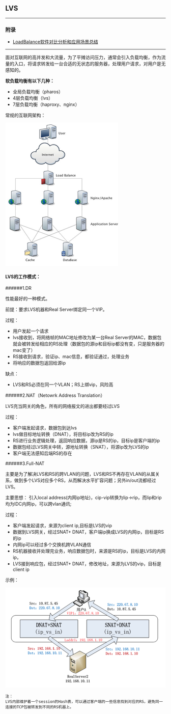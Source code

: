 ## LVS

---

### 附录

* [LoadBalance软件对比分析和应用场景总结](https://mp.weixin.qq.com/s/NONdqdYMgsXsfE3l0cYpTg)

---

面对互联网的高并发和大流量，为了平摊访问压力，通常会引入负载均衡，作为流量的入口，将请求转发给一台合适的无状态的服务器，处理用户请求，对用户是无感知的。

**软负载均衡有以下几种：**

* 全局负载均衡（pharos）
* 4层负载均衡（lvs）
* 7层负载均衡（haproxy、nginx）
   

常规的互联网架构：

![image](img/Snip20160823_94.png)

#### LVS的工作模式：

######1.DR

性能最好的一种模式。

前提：要求LVS机器和Real Server绑定同一个VIP。

过程：

* 用户发起一个请求
* lvs接收到，将网络帧的MAC地址修改为某一台Real Server的MAC，数据包就会被转发给相应的RS处理（数据包的源ip和目标ip都没有变，只是服务器的mac变了）
* RS接收到请求，验证ip、mac信息，都验证通过，处理业务
* 将响应的数据包返回给源ip

缺点：

* LVS和RS必须在同一个VLAN；RS上绑vip，风险高

######2.NAT（Netowrk Address Translation）

LVS充当网关的角色，所有的网络报文的进出都要经过LVS

过程：

* 客户端发起请求，数据包到达lvs
* lvs做目标地址转换（DNAT），将目标ip改为RS的ip
* RS进行业务逻辑处理，返回响应数据，源ip是RS的ip，目标ip是客户端的ip
* 数据包经过LVS网关中转，源地址转换（SNAT），将源ip改为LVS的ip
* 客户端无法感知后端RS的存在

######3.Full-NAT

主要是为了解决LVS和RS的跨VLAN的问题，LVS和RS不再存在VLAN的从属关系，做到多个LVS对应多个RS，从而解决水平扩容问题；另外in/out流都经过LVS。

主要思想：
引入local address(内网ip地址)，cip-vip转换为lip->rip，而lip和rip均为IDC内网ip，可以跨vlan通讯;

过程：

* 客户端发起请求，来源为client ip,目标是LVS的vip
* 数据到LVS网关，经过SNAT+ DNAT，客户端ip换成LVS的内网ip，目标是RS的ip
* 内网ip可以经过多个交换机跨VLAN通信
* RS机器接收并处理完业务，响应数据包时，来源是RS的ip，目标是LVS的内网ip，
* LVS接到响应包，经过SNAT+ DNAT，修改地址，来源为LVS的vip，目标是client ip

示例：

![image](img/3.png)

```
注：
LVS内部维护着一个session的Hash表，可以通过客户端的一些信息找到对应的RS，避免同一连接的TCP包被转发到不同的RS机器上。
```





























































